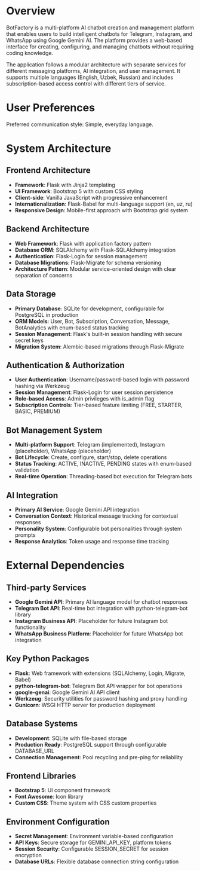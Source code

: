 # Overview

BotFactory is a multi-platform AI chatbot creation and management platform that enables users to build intelligent chatbots for Telegram, Instagram, and WhatsApp using Google Gemini AI. The platform provides a web-based interface for creating, configuring, and managing chatbots without requiring coding knowledge.

The application follows a modular architecture with separate services for different messaging platforms, AI integration, and user management. It supports multiple languages (English, Uzbek, Russian) and includes subscription-based access control with different tiers of service.

# User Preferences

Preferred communication style: Simple, everyday language.

# System Architecture

## Frontend Architecture
- **Framework**: Flask with Jinja2 templating
- **UI Framework**: Bootstrap 5 with custom CSS styling
- **Client-side**: Vanilla JavaScript with progressive enhancement
- **Internationalization**: Flask-Babel for multi-language support (en, uz, ru)
- **Responsive Design**: Mobile-first approach with Bootstrap grid system

## Backend Architecture
- **Web Framework**: Flask with application factory pattern
- **Database ORM**: SQLAlchemy with Flask-SQLAlchemy integration
- **Authentication**: Flask-Login for session management
- **Database Migrations**: Flask-Migrate for schema versioning
- **Architecture Pattern**: Modular service-oriented design with clear separation of concerns

## Data Storage
- **Primary Database**: SQLite for development, configurable for PostgreSQL in production
- **ORM Models**: User, Bot, Subscription, Conversation, Message, BotAnalytics with enum-based status tracking
- **Session Management**: Flask's built-in session handling with secure secret keys
- **Migration System**: Alembic-based migrations through Flask-Migrate

## Authentication & Authorization
- **User Authentication**: Username/password-based login with password hashing via Werkzeug
- **Session Management**: Flask-Login for user session persistence
- **Role-based Access**: Admin privileges with is_admin flag
- **Subscription Controls**: Tier-based feature limiting (FREE, STARTER, BASIC, PREMIUM)

## Bot Management System
- **Multi-platform Support**: Telegram (implemented), Instagram (placeholder), WhatsApp (placeholder)
- **Bot Lifecycle**: Create, configure, start/stop, delete operations
- **Status Tracking**: ACTIVE, INACTIVE, PENDING states with enum-based validation
- **Real-time Operation**: Threading-based bot execution for Telegram bots

## AI Integration
- **Primary AI Service**: Google Gemini API integration
- **Conversation Context**: Historical message tracking for contextual responses
- **Personality System**: Configurable bot personalities through system prompts
- **Response Analytics**: Token usage and response time tracking

# External Dependencies

## Third-party Services
- **Google Gemini API**: Primary AI language model for chatbot responses
- **Telegram Bot API**: Real-time bot integration with python-telegram-bot library
- **Instagram Business API**: Placeholder for future Instagram bot functionality
- **WhatsApp Business Platform**: Placeholder for future WhatsApp bot integration

## Key Python Packages
- **Flask**: Web framework with extensions (SQLAlchemy, Login, Migrate, Babel)
- **python-telegram-bot**: Telegram Bot API wrapper for bot operations
- **google-genai**: Google Gemini AI API client
- **Werkzeug**: Security utilities for password hashing and proxy handling
- **Gunicorn**: WSGI HTTP server for production deployment

## Database Systems
- **Development**: SQLite with file-based storage
- **Production Ready**: PostgreSQL support through configurable DATABASE_URL
- **Connection Management**: Pool recycling and pre-ping for reliability

## Frontend Libraries
- **Bootstrap 5**: UI component framework
- **Font Awesome**: Icon library
- **Custom CSS**: Theme system with CSS custom properties

## Environment Configuration
- **Secret Management**: Environment variable-based configuration
- **API Keys**: Secure storage for GEMINI_API_KEY, platform tokens
- **Session Security**: Configurable SESSION_SECRET for session encryption
- **Database URLs**: Flexible database connection string configuration